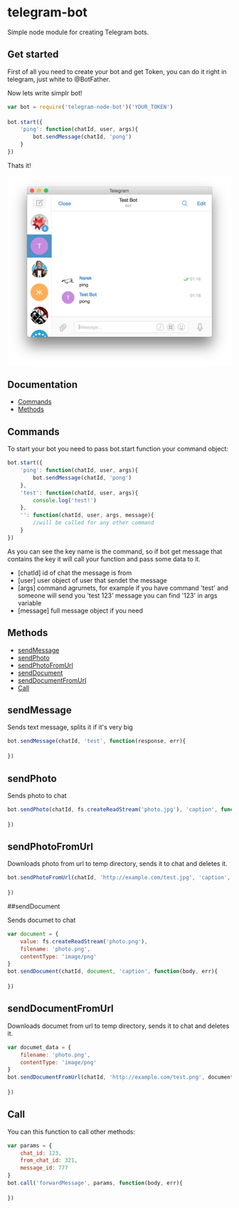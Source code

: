 # telegram-bot
Simple node module for creating Telegram bots.

## Get started

First of all you need to create your bot and get Token, you can do it right in telegram, just white to @BotFather.

Now lets write simplr bot!

```js 
var bot = require('telegram-node-bot')('YOUR_TOKEN')

bot.start({
	'ping': function(chatId, user, args){
		bot.sendMessage(chatId, 'pong')
	}
})

```
Thats it!

![Bot](ScreenShot.png)

## Documentation

- [Commands](#commands)
- [Methods](#methods)   

## Commands
To start your bot you need to pass bot.start function your command object:

```js  
bot.start({
	'ping': function(chatId, user, args){
		bot.sendMessage(chatId, 'pong')
	},
	'test': function(chatId, user, args){
		console.log('test!')
	},
	'': function(chatId, user, args, message){
		//will be called for any other command
	}
})

```
As you can see the key name is the command, so if bot get message that contains the key it will call your function and pass some data to it.

- [chatId] id of chat the message is from
- [user] user object of user that sendet the message
- [args] command agrumets, for example if you have command 'test' and someone will send you 'test 123' message you can find '123' in args variable
- [message] full message object if you need


## Methods

- [sendMessage](#sendmessage) 
- [sendPhoto](#sendphoto)
- [sendPhotoFromUrl](#sendphotofromurl) 
- [sendDocument](#senddocument)
- [sendDocumentFromUrl](#senddocumentfromurl)
- [Call](#call)

## sendMessage

Sends text message, splits it if it's very big

```js   
bot.sendMessage(chatId, 'test', function(response, err){
	
})  
```
## sendPhoto

Sends photo to chat

```js   
bot.sendPhoto(chatId, fs.createReadStream('photo.jpg'), 'caption', function(body, err){
	
})  
```
## sendPhotoFromUrl

Downloads photo from url to temp directory, sends it to chat and deletes it.

```js   
bot.sendPhotoFromUrl(chatId, 'http://example.com/test.jpg', 'caption', function(body, err){
	
})  
```

##sendDocument

Sends documet to chat

```js   
var document = {
	value: fs.createReadStream('photo.png'),
	filename: 'photo.png',
    contentType: 'image/png'
}
bot.sendDocument(chatId, document, 'caption', function(body, err){
	
})  
```

## sendDocumentFromUrl

Downloads documet from url to temp directory, sends it to chat and deletes it.

```js   
var documet_data = {
	filename: 'photo.png',
	contentType: 'image/png'
}
bot.sendDocumentFromUrl(chatId, 'http://example.com/test.png', document_data, 'caption', function(body, err){
	
})  
```
## Call

You can this function to call other methods: 

```js   
var params = {
	chat_id: 123,
	from_chat_id: 321,
	message_id: 777
}
bot.call('forwardMessage', params, function(body, err){
	
})  
```